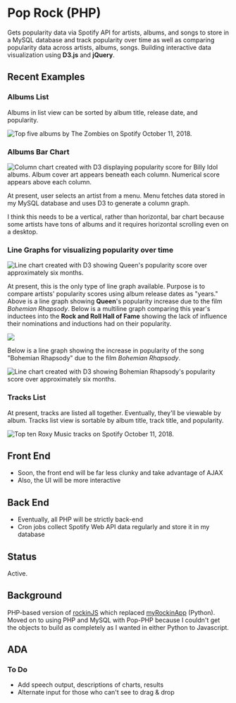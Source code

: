 # Pop Rock (PHP)
Gets popularity data via Spotify API for artists, albums, and songs to store in a MySQL database and track popularity over time as well as comparing popularity data across artists, albums, songs. Building interactive data visualization using **D3.js** and **jQuery**.

## Recent Examples
### Albums List

Albums in list view can be sorted by album title, release date, and popularity.

<img src="https://jotascript.files.wordpress.com/2018/10/zombiesalbums2.png" alt="Top five albums by The Zombies on Spotify October 11, 2018.">

### Albums Bar Chart
![Column chart created with D3 displaying popularity score for Billy Idol albums. Album cover art appears beneath each column. Numerical score appears above each column.](https://jotascript.files.wordpress.com/2018/04/billyidol.png)

At present, user selects an artist from a menu. Menu fetches data stored in my MySQL database and uses D3 to generate a column graph. 

I think this needs to be a vertical, rather than horizontal, bar chart because some artists have tons of albums and it requires horizontal scrolling even on a desktop.

### Line Graphs for visualizing popularity over time

![Line chart created with D3 showing Queen's popularity score over approximately six months.](https://jotascript.files.wordpress.com/2018/12/queen_01.png)

At present, this is the only type of line graph available. Purpose is to compare artists' popularity scores using album release dates as "years." Above is a line graph showing **Queen**'s popularity increase due to the film *Bohemian Rhapsody*. Below is a multiline graph comparing this year's inductees into the **Rock and Roll Hall of Fame** showing the lack of influence their nominations and inductions had on their popularity.

<img src="https://github.com/jotasprout/Pop-Rock-PHP/blob/master/imgs/induct-2018-12-18.png">

Below is a line graph showing the increase in popularity of the song "Bohemian Rhapsody" due to the film *Bohemian Rhapsody*.

![Line chart created with D3 showing Bohemian Rhapsody's popularity score over approximately six months.](<img src="https://jotascript.files.wordpress.com/2018/12/bohemian_01.png">)

### Tracks List

At present, tracks are listed all together. Eventually, they'll be viewable by album. Tracks list view is sortable by album title, track title, and popularity.

<img src="https://jotascript.files.wordpress.com/2018/10/roxytracks.png" alt="Top ten Roxy Music tracks on Spotify October 11, 2018.">

## Front End
- Soon, the front end will be far less clunky and take advantage of AJAX
- Also, the UI will be more interactive

## Back End
* Eventually, all PHP will be strictly back-end
* Cron jobs collect Spotify Web API data regularly and store it in my database

## Status
Active.

## Background
PHP-based version of [rockinJS](https://github.com/jotasprout/rockinJS) which replaced [myRockinApp](https://github.com/jotasprout/myRockinApp) (Python). Moved on to using PHP and MySQL with Pop-PHP because I couldn't get the objects to build as completely as I wanted in either Python to Javascript. 

## ADA
### To Do
- Add speech output, descriptions of charts, results
- Alternate input for those who can't see to drag & drop